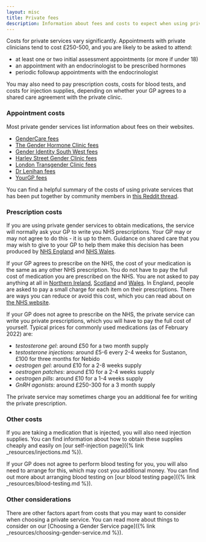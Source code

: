 ```yaml
---
layout: misc
title: Private fees
description: Information about fees and costs to expect when using private gender services
---
```


Costs for private services vary significantly. Appointments with private clinicians tend to cost £250-500, and you are likely to be asked to attend:

- at least one or two initial assessment appointments (or more if under 18)
- an appointment with an endocrinologist to be prescribed hormones
- periodic followup appointments with the endocrinologist

You may also need to pay prescription costs, costs for blood tests, and costs for injection supplies, depending on whether your GP agrees to a shared care agreement with the private clinic.

### Appointment costs

Most private gender services list information about fees on their websites. 

- [GenderCare fees](https://gendercare.co.uk/fees.shtml)
- [The Gender Hormone Clinic fees](https://thegenderhormoneclinic.com/payment-plan-information/)
- [Gender Identity South West fees](https://www.genderidentitysouthwest.co.uk/specialist-gender-assessment)
- [Harley Street Gender Clinic fees](https://www.harleystgenderclinic.com/pricing)
- [London Transgender Clinic fees](https://www.thelondontransgenderclinic.uk/price-list/)
- [Dr Lenihan fees](https://www.drpennylenihan.co.uk/services)
- [YourGP fees](https://your-gp.com/gp-services/all-gp-services/gender-clinic/gender-dysphoria-consultation/)

You can find a helpful summary of the costs of using private services that has been put together by community members in [this Reddit thread](https://www.reddit.com/r/transgenderUK/comments/pvxt8b/comparison_of_private_providers_of_hrt_for_adults/).

### Prescription costs

If you are using private gender services to obtain medications, the service will normally ask your GP to write you NHS prescriptions. Your GP may or may not agree to do this - it is up to them. Guidance on shared care that you may wish to give to your GP to help them make this decision has been produced by [NHS England](https://gendergp.com/wp-content/uploads/2018/02/GMC-advice-to-GPs-on-online-specialists.pdf) and [NHS Wales](https://awmsg.nhs.wales/files/guidelines-and-pils/shared-care-prescribing-and-monitoring-guidance-pdf/).

If your GP agrees to prescribe on the NHS, the cost of your medication is the same as any other NHS prescription. You do not have to pay the full cost of medication you are prescribed on the NHS. You are not asked to pay anything at all in [Northern Ireland](https://www.nidirect.gov.uk/articles/prescriptions), [Scotland](https://www.nhsbsa.nhs.uk/help-nhs-prescription-costs) and [Wales](https://www.nhsbsa.nhs.uk/help-nhs-prescription-costs). In England, people are asked to pay a small charge for each item on their prescriptions. There are ways you can reduce or avoid this cost, which you can read about on [the NHS website](https://www.nhsbsa.nhs.uk/help-nhs-prescription-costs).

If your GP does not agree to prescribe on the NHS, the private service can write you private prescriptions, which you will have to pay the full cost of yourself. Typical prices for commonly used medications (as of February 2022) are:

- *testosterone gel*: around £50 for a two month supply
- *testosterone injections*: around £5-6 every 2-4 weeks for Sustanon, £100 for three months for Nebido
- *oestrogen gel*: around £10 for a 2-8 weeks supply
- *oestrogen patches*: around £10 for a 2-4 weeks supply
- *oestrogen pills*: around £10 for a 1-4 weeks supply
- *GnRH agonists*: around £250-300 for a 3 month supply

The private service may sometimes charge you an additional fee for writing the private prescription.

### Other costs

If you are taking a medication that is injected, you will also need injection supplies. You can find information about how to obtain these supplies cheaply and easily on [our self-injection page]({% link _resources/injections.md %}).

If your GP does not agree to perform blood testing for you, you will also need to arrange for this, which may cost you additional money. You can find out more about arranging blood testing on [our blood testing page]({% link _resources/blood-testing.md %}).

### Other considerations

There are other factors apart from costs that you may want to consider when choosing a private service. You can read more about things to consider on our [Choosing a Gender Service page]({% link _resources/choosing-gender-service.md %}).